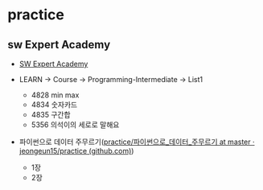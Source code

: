 # practice



## sw Expert Academy

* [SW Expert Academy](https://swexpertacademy.com/main/main.do)
* LEARN -> Course -> Programming-Intermediate ->  List1
  * 4828 min max
  * 4834 숫자카드
  * 4835 구간합
  * 5356 의석이의 세로로 말해요



* 파이썬으로 데이터 주무르기([practice/파이썬으로_데이터_주무르기 at master · jeongeun15/practice (github.com)](https://github.com/jeongeun15/practice/tree/master/파이썬으로_데이터_주무르기))
  - 1장
  - 2장
